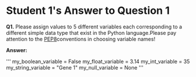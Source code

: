 # Student 1's Answer to Question 1

**Q1.** Please assign values to 5 different variables each corresponding to a different simple
data type that exist in the Python language.Please pay attention to the [PEP8](https://peps.python.org/pep-0008)conventions in choosing variable names!

**Answer:**

'''
my_boolean_variable = False
my_float_variable = 3.14
my_int_variable = 35
my_string_variable = "Gene 1"
my_null_variable = None
'''
